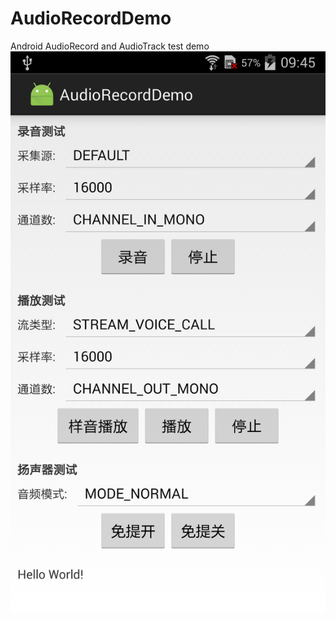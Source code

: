 # AudioRecordDemo
Android AudioRecord and AudioTrack test demo
![](https://github.com/vintonliu/AudioRecordDemo/blob/master/app/src/main/assets/device-2017-11-20-094604.png)
